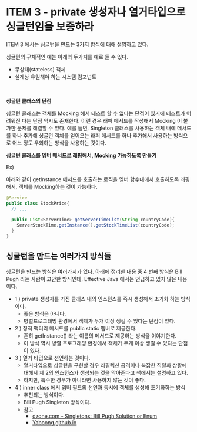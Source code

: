 # ITEM 3 - private 생성자나 열거타입으로 싱글턴임을 보증하라

ITEM 3 에서는 싱글턴을 만드는 3가지 방식에 대해 설명하고 있다.<br>

싱글턴의 구체적인 예는 아래의 두가지를 예로 들 수 있다.

- 무상태(stateless) 객체
- 설계상 유일해야 하는 시스템 컴포넌트

<br>

**싱글턴 클래스의 단점**<br>

싱글턴 클래스는 객체를 Mocking 해서 테스트 할 수 없다는 단점이 있기에 테스트가 어려워진 다는 단점 역시도 존재한다. 이런 경우 래퍼 메서드를 작성해서 Mocking 이 불가한 문제를 해결할 수 있다. 예를 들면, Singleton 클래스를 사용하는 객체 내에 메서드를 하나 추가해 싱글턴 객체를 얻어오는 래퍼 메서드를 하나 추가해서 사용하는 방식으로 어느 정도 우회하는 방식을 사용하는 것이다.<br>

**싱글턴 클래스를 멤버 메서드로 래핑해서, Mocking 가능하도록 만들기**<br>

Ex) <br>

아래와 같이 getInstance 메서드를 호출하는 로직을 멤버 함수내에서 호출하도록 래핑해서, 객체를 Mocking하는 것이 가능하다.

```java
@Service
public class StockPrice{
  // ...
  
  public List<ServerTime> getServerTimeList(String countryCode){
    ServerStockTime.getInstance().getStockTimeList(countryCode);
  }
}
```



## 싱글턴을 만드는 여러가지 방식들

싱글턴을 만드는 방식은 여러가지가 있다. 아래에 정리한 내용 중 4 번째 방식은 Bill Pugh 라는 사람이 고안한 방식인데, Effective Java 에서는 언급하고 있지 않은 내용이다.

- 1 ) private 생성자를 가진 클래스 내의 인스턴스를 즉시 생성해서 초기화 하는 방식이다.
  - 좋은 방식은 아니다.
  - 병렬프로그래밍 환경에서 객체가 두개 이상 생길 수 있다는 단점이 있다.
- 2 ) 정적 팩터리 메서드를 public static 멤버로 제공한다.
  - 흔히 getInstance() 라는 이름의 메서드로 제공하는 방식을 이야기한다.
  - 이 방식 역시 병렬 프로그래밍 환경에서 객체가 두개 이상 생길 수 있다는 단점이 있다.
- 3 ) 열거 타입으로 선언하는 것이다.
  - 열거타입으로 싱글턴을 구현할 경우 리필렉션 공격이나 복잡한 직렬화 상황에 대해서 제 2의 인스턴스가 생성되는 것을 막아준다고 책에서는 설명하고 있다.
  - 하지만, 특수한 경우가 아니라면 사용하지 않는 것이 좋다.
- 4 ) inner class 에서 멤버 필드의 선언과 동시에 객체를 생성해 초기화하는 방식
  - 추천되는 방식이다.
  - Bill Pugh Singleton 방식이다. 
  - 참고
    - [dzone.com - Singletons: Bill Pugh Solution or Enum](https://dzone.com/articles/singleton-bill-pugh-solution-or-enum)
    - [Yaboong.github.io](https://yaboong.github.io/design-pattern/2018/09/28/thread-safe-singleton-patterns/)

